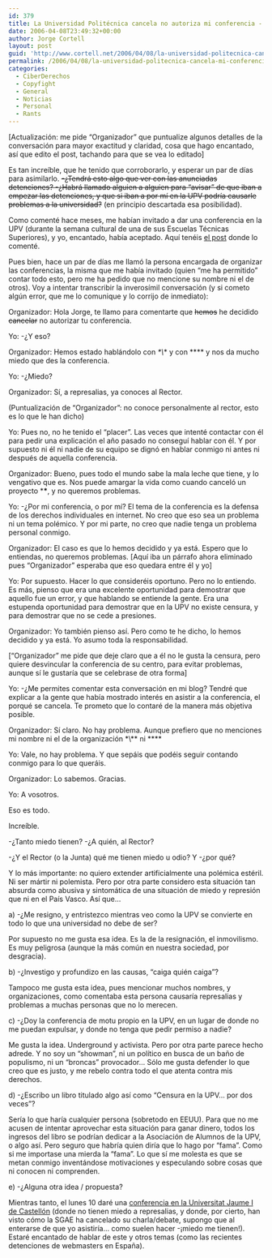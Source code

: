 ```yaml
---
id: 379
title: La Universidad Politécnica cancela no autoriza mi conferencia -¡de nuevo!
date: 2006-04-08T23:49:32+00:00
author: Jorge Cortell
layout: post
guid: 'http://www.cortell.net/2006/04/08/la-universidad-politecnica-cancela-mi-conferencia-%c2%a1de-nuevo/'
permalink: /2006/04/08/la-universidad-politecnica-cancela-mi-conferencia-de-nuevo/
categories:
  - CiberDerechos
  - Copyfight
  - General
  - Noticias
  - Personal
  - Rants
---
```

[Actualización: me pide &#8220;Organizador&#8221; que puntualize algunos detalles de la conversación para mayor exactitud y claridad, cosa que hago encantado, así­ que edito el post, tachando para que se vea lo editado]

Es tan increí­ble, que he tenido que corroborarlo, y esperar un par de dí­as para asimilarlo. <s>-¿Tendrá esto algo que ver con las anunciadas detenciones? -¿Habrá llamado alguien a alguien para &#8220;avisar&#8221; de que iban a empezar las detenciones, y que si iban a por mí­ en la UPV podrí­a causarle problemas a la universidad?</s> (en principio descartada esa posibilidad).

Como comenté hace meses, me habí­an invitado a dar una conferencia en la UPV (durante la semana cultural de una de sus Escuelas Técnicas Superiores), y yo, encantado, habí­a aceptado. Aquí­ tenéis [el post](http://www.cortell.net/2006/02/28/conferencia-en-la-upv-un-ano-despues-del-intento-de-censura/) donde lo comenté.

Pues bien, hace un par de dí­as me llamó la persona encargada de organizar las conferencias, la misma que me habí­a invitado (quien &#8220;me ha permitido&#8221; contar todo esto, pero me ha pedido que no mencione su nombre ni el de otros). Voy a intentar transcribir la inverosí­mil conversación (y si cometo algún error, que me lo comunique y lo corrijo de inmediato):

Organizador: Hola Jorge, te llamo para comentarte que <s>hemos</s> he decidido <s>cancelar</s> no autorizar tu conferencia.

Yo: -¿Y eso?

Organizador: Hemos estado hablándolo con *\*\\*\* y con \*\*** y nos da mucho miedo que des la conferencia.

Yo: -¿Miedo?

Organizador: Sí­, a represalias, ya conoces al Rector.
  
(Puntualización de &#8220;Organizador&#8221;: no conoce personalmente al rector, esto es lo que le han dicho)

Yo: Pues no, no he tenido el &#8220;placer&#8221;. Las veces que intenté contactar con él para pedir una explicación el año pasado no conseguí­ hablar con él. Y por supuesto ni él ni nadie de su equipo se dignó en hablar conmigo ni antes ni después de aquella conferencia.

Organizador: Bueno, pues todo el mundo sabe la mala leche que tiene, y lo vengativo que es. Nos puede amargar la vida como cuando canceló un proyecto \***\***, y no queremos problemas.

Yo: -¿Por mi conferencia, o por mí­? El tema de la conferencia es la defensa de los derechos individuales en internet. No creo que eso sea un problema ni un tema polémico. Y por mi parte, no creo que nadie tenga un problema personal conmigo.

Organizador: El caso es que lo hemos decidido y ya está. Espero que lo entiendas, no queremos problemas. [Aquí­ iba un párrafo ahora eliminado pues &#8220;Organizador&#8221; esperaba que eso quedara entre él y yo]

Yo: Por supuesto. Hacer lo que consideréis oportuno. Pero no lo entiendo. Es más, pienso que era una excelente oportunidad para demostrar que aquello fue un error, y que hablando se entiende la gente. Era una estupenda oportunidad para demostrar que en la UPV no existe censura, y para demostrar que no se cede a presiones.

Organizador: Yo también pienso así­. Pero como te he dicho, lo hemos decidido y ya está. Yo asumo toda la responsabilidad.
  
[&#8220;Organizador&#8221; me pide que deje claro que a él no le gusta la censura, pero quiere desvincular la conferencia de su centro, para evitar problemas, aunque sí­ le gustarí­a que se celebrase de otra forma]

Yo: -¿Me permites comentar esta conversación en mi blog? Tendré que explicar a la gente que habí­a mostrado interés en asistir a la conferencia, el porqué se cancela. Te prometo que lo contaré de la manera más objetiva posible.

Organizador: Sí­ claro. No hay problema. Aunque prefiero que no menciones mi nombre ni el de la organización \*\\*\* ni \*\***

Yo: Vale, no hay problema. Y que sepáis que podéis seguir contando conmigo para lo que queráis.

Organizador: Lo sabemos. Gracias.

Yo: A vosotros.

Eso es todo.

Increí­ble.

-¿Tanto miedo tienen? -¿A quién, al Rector?
  
-¿Y el Rector (o la Junta) qué me tienen miedo u odio? Y -¿por qué?

Y lo más importante: no quiero extender artificialmente una polémica estéril. Ni ser mártir ni polemista. Pero por otra parte considero esta situación tan absurda como abusiva y sintomática de una situación de miedo y represión que ni en el Paí­s Vasco. Así­ que&#8230;

a) -¿Me resigno, y entristezco mientras veo como la UPV se convierte en todo lo que una universidad no debe de ser?
  
Por supuesto no me gusta esa idea. Es la de la resignación, el inmovilismo. Es muy peligrosa (aunque la más común en nuestra sociedad, por desgracia).

b) -¿Investigo y profundizo en las causas, &#8220;caiga quién caiga&#8221;?
  
Tampoco me gusta esta idea, pues mencionar muchos nombres, y organizaciones, como comentaba esta persona causarí­a represalias y problemas a muchas personas que no lo merecen.

c) -¿Doy la conferencia de motu propio en la UPV, en un lugar de donde no me puedan expulsar, y donde no tenga que pedir permiso a nadie?
  
Me gusta la idea. Underground y activista. Pero por otra parte parece hecho adrede. Y no soy un &#8220;showman&#8221;, ni un polí­tico en busca de un baño de populismo, ni un &#8220;broncas&#8221; provocador&#8230; Sólo me gusta defender lo que creo que es justo, y me rebelo contra todo el que atenta contra mis derechos.

d) -¿Escribo un libro titulado algo así­ como &#8220;Censura en la UPV&#8230; por dos veces&#8221;?
  
Serí­a lo que harí­a cualquier persona (sobretodo en EEUU). Para que no me acusen de intentar aprovechar esta situación para ganar dinero, todos los ingresos del libro se podrí­an dedicar a la Asociación de Alumnos de la UPV, o algo así­. Pero seguro que habrí­a quien dirí­a que lo hago por &#8220;fama&#8221;. Como si me importase una mierda la &#8220;fama&#8221;. Lo que sí­ me molesta es que se metan conmigo inventándose motivaciones y especulando sobre cosas que ni conocen ni comprenden.

e) -¿Alguna otra idea / propuesta?

Mientras tanto, el lunes 10 daré una [conferencia en la Universitat Jaume I de Castellón](http://www.ctinf.tk/) (donde no tienen miedo a represalias, y donde, por cierto, han visto cómo la SGAE ha cancelado su charla/debate, supongo que al enterarse de que yo asistirí­a&#8230; como suelen hacer -¡miedo me tienen!). Estaré encantado de hablar de este y otros temas (como las recientes detenciones de webmasters en España).